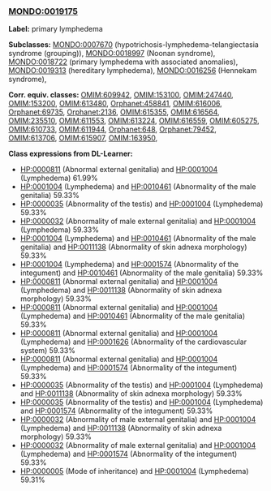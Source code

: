 
### [MONDO:0019175](http://purl.obolibrary.org/obo/MONDO_0019175)
**Label:** primary lymphedema

**Subclasses:** [MONDO:0007670](http://purl.obolibrary.org/obo/MONDO_0007670) (hypotrichosis-lymphedema-telangiectasia syndrome (grouping)), [MONDO:0018997](http://purl.obolibrary.org/obo/MONDO_0018997) (Noonan syndrome), [MONDO:0018722](http://purl.obolibrary.org/obo/MONDO_0018722) (primary lymphedema with associated anomalies), [MONDO:0019313](http://purl.obolibrary.org/obo/MONDO_0019313) (hereditary lymphedema), [MONDO:0016256](http://purl.obolibrary.org/obo/MONDO_0016256) (Hennekam syndrome), 

**Corr. equiv. classes:** [OMIM:609942](http://purl.obolibrary.org/obo/OMIM_609942), [OMIM:153100](http://purl.obolibrary.org/obo/OMIM_153100), [OMIM:247440](http://purl.obolibrary.org/obo/OMIM_247440), [OMIM:153200](http://purl.obolibrary.org/obo/OMIM_153200), [OMIM:613480](http://purl.obolibrary.org/obo/OMIM_613480), [Orphanet:458841](http://www.orpha.net/ORDO/Orphanet_458841), [OMIM:616006](http://purl.obolibrary.org/obo/OMIM_616006), [Orphanet:69735](http://www.orpha.net/ORDO/Orphanet_69735), [Orphanet:2136](http://www.orpha.net/ORDO/Orphanet_2136), [OMIM:615355](http://purl.obolibrary.org/obo/OMIM_615355), [OMIM:616564](http://purl.obolibrary.org/obo/OMIM_616564), [OMIM:235510](http://purl.obolibrary.org/obo/OMIM_235510), [OMIM:611553](http://purl.obolibrary.org/obo/OMIM_611553), [OMIM:613224](http://purl.obolibrary.org/obo/OMIM_613224), [OMIM:616559](http://purl.obolibrary.org/obo/OMIM_616559), [OMIM:605275](http://purl.obolibrary.org/obo/OMIM_605275), [OMIM:610733](http://purl.obolibrary.org/obo/OMIM_610733), [OMIM:611944](http://purl.obolibrary.org/obo/OMIM_611944), [Orphanet:648](http://www.orpha.net/ORDO/Orphanet_648), [Orphanet:79452](http://www.orpha.net/ORDO/Orphanet_79452), [OMIM:613706](http://purl.obolibrary.org/obo/OMIM_613706), [OMIM:615907](http://purl.obolibrary.org/obo/OMIM_615907), [OMIM:163950](http://purl.obolibrary.org/obo/OMIM_163950), 

**Class expressions from DL-Learner:**

- [HP:0000811](http://purl.obolibrary.org/obo/HP_0000811) (Abnormal external genitalia) and [HP:0001004](http://purl.obolibrary.org/obo/HP_0001004) (Lymphedema) 61.99%
- [HP:0001004](http://purl.obolibrary.org/obo/HP_0001004) (Lymphedema) and [HP:0010461](http://purl.obolibrary.org/obo/HP_0010461) (Abnormality of the male genitalia) 59.33%
- [HP:0000035](http://purl.obolibrary.org/obo/HP_0000035) (Abnormality of the testis) and [HP:0001004](http://purl.obolibrary.org/obo/HP_0001004) (Lymphedema) 59.33%
- [HP:0000032](http://purl.obolibrary.org/obo/HP_0000032) (Abnormality of male external genitalia) and [HP:0001004](http://purl.obolibrary.org/obo/HP_0001004) (Lymphedema) 59.33%
- [HP:0001004](http://purl.obolibrary.org/obo/HP_0001004) (Lymphedema) and [HP:0010461](http://purl.obolibrary.org/obo/HP_0010461) (Abnormality of the male genitalia) and [HP:0011138](http://purl.obolibrary.org/obo/HP_0011138) (Abnormality of skin adnexa morphology) 59.33%
- [HP:0001004](http://purl.obolibrary.org/obo/HP_0001004) (Lymphedema) and [HP:0001574](http://purl.obolibrary.org/obo/HP_0001574) (Abnormality of the integument) and [HP:0010461](http://purl.obolibrary.org/obo/HP_0010461) (Abnormality of the male genitalia) 59.33%
- [HP:0000811](http://purl.obolibrary.org/obo/HP_0000811) (Abnormal external genitalia) and [HP:0001004](http://purl.obolibrary.org/obo/HP_0001004) (Lymphedema) and [HP:0011138](http://purl.obolibrary.org/obo/HP_0011138) (Abnormality of skin adnexa morphology) 59.33%
- [HP:0000811](http://purl.obolibrary.org/obo/HP_0000811) (Abnormal external genitalia) and [HP:0001004](http://purl.obolibrary.org/obo/HP_0001004) (Lymphedema) and [HP:0010461](http://purl.obolibrary.org/obo/HP_0010461) (Abnormality of the male genitalia) 59.33%
- [HP:0000811](http://purl.obolibrary.org/obo/HP_0000811) (Abnormal external genitalia) and [HP:0001004](http://purl.obolibrary.org/obo/HP_0001004) (Lymphedema) and [HP:0001626](http://purl.obolibrary.org/obo/HP_0001626) (Abnormality of the cardiovascular system) 59.33%
- [HP:0000811](http://purl.obolibrary.org/obo/HP_0000811) (Abnormal external genitalia) and [HP:0001004](http://purl.obolibrary.org/obo/HP_0001004) (Lymphedema) and [HP:0001574](http://purl.obolibrary.org/obo/HP_0001574) (Abnormality of the integument) 59.33%
- [HP:0000035](http://purl.obolibrary.org/obo/HP_0000035) (Abnormality of the testis) and [HP:0001004](http://purl.obolibrary.org/obo/HP_0001004) (Lymphedema) and [HP:0011138](http://purl.obolibrary.org/obo/HP_0011138) (Abnormality of skin adnexa morphology) 59.33%
- [HP:0000035](http://purl.obolibrary.org/obo/HP_0000035) (Abnormality of the testis) and [HP:0001004](http://purl.obolibrary.org/obo/HP_0001004) (Lymphedema) and [HP:0001574](http://purl.obolibrary.org/obo/HP_0001574) (Abnormality of the integument) 59.33%
- [HP:0000032](http://purl.obolibrary.org/obo/HP_0000032) (Abnormality of male external genitalia) and [HP:0001004](http://purl.obolibrary.org/obo/HP_0001004) (Lymphedema) and [HP:0011138](http://purl.obolibrary.org/obo/HP_0011138) (Abnormality of skin adnexa morphology) 59.33%
- [HP:0000032](http://purl.obolibrary.org/obo/HP_0000032) (Abnormality of male external genitalia) and [HP:0001004](http://purl.obolibrary.org/obo/HP_0001004) (Lymphedema) and [HP:0001574](http://purl.obolibrary.org/obo/HP_0001574) (Abnormality of the integument) 59.33%
- [HP:0000005](http://purl.obolibrary.org/obo/HP_0000005) (Mode of inheritance) and [HP:0001004](http://purl.obolibrary.org/obo/HP_0001004) (Lymphedema) 59.31%


